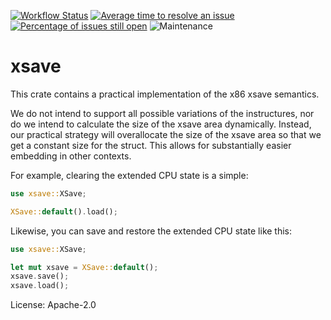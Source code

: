 [![Workflow Status](https://github.com/enarx/xsave/workflows/test/badge.svg)](https://github.com/enarx/xsave/actions?query=workflow%3A%22test%22)
[![Average time to resolve an issue](https://isitmaintained.com/badge/resolution/enarx/xsave.svg)](https://isitmaintained.com/project/enarx/xsave "Average time to resolve an issue")
[![Percentage of issues still open](https://isitmaintained.com/badge/open/enarx/xsave.svg)](https://isitmaintained.com/project/enarx/xsave "Percentage of issues still open")
![Maintenance](https://img.shields.io/badge/maintenance-activly--developed-brightgreen.svg)

# xsave

This crate contains a practical implementation of the x86 xsave semantics.

We do not intend to support all possible variations of the instructures,
nor do we intend to calculate the size of the xsave area dynamically.
Instead, our practical strategy will overallocate the size of the xsave
area so that we get a constant size for the struct. This allows for
substantially easier embedding in other contexts.

For example, clearing the extended CPU state is a simple:

```rust
use xsave::XSave;

XSave::default().load();
```

Likewise, you can save and restore the extended CPU state like this:

```rust
use xsave::XSave;

let mut xsave = XSave::default();
xsave.save();
xsave.load();
```

License: Apache-2.0

